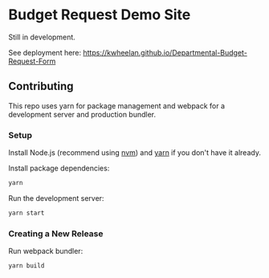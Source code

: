 # Budget Request Demo Site

Still in development.

See deployment here: https://kwheelan.github.io/Departmental-Budget-Request-Form

## Contributing

This repo uses yarn for package management and webpack for a 
development server and production bundler.

### Setup

Install Node.js (recommend using [nvm](https://github.com/nvm-sh/nvm)) and [yarn](https://classic.yarnpkg.com/lang/en/docs/install/) if you don't have it already.

Install package dependencies:
```bash
yarn
```

Run the development server:
```bash
yarn start
```

### Creating a New Release

Run webpack bundler:
```bash
yarn build
```
